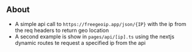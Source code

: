 ## About

- A simple api call to `https://freegeoip.app/json/{IP}` with the ip from the req headers to return geo location
- A second example is show in `pages/api/[ip].ts` using the nextjs dynamic routes te request a specified ip from the api
